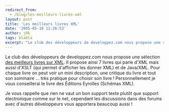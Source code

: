 ```yaml
---
redirect_from:
  - /blog/les-meilleurs-livres-xml
layout: post
title: 'Les meilleurs livres XML'
date: '2005-05-10 11:26:53'
author: j0k
tags: blabla
excerpt: "Le club des développeurs de developpez.com nous propose une sélection [des meilleurs livres sur XML](http://xml.developpez.com/livres/).     \nIl propose ainsi 7 livres qui parle d'XML mais aussi d'XSLT (qui permet d'afficher les donner XML) et de Java/XML. Pour chaque livre on peut voir un mini description, une critique du livre et tout son sommaire ...      …"
---
```


Le club des développeurs de developpez.com nous propose une sélection [des meilleurs livres sur XML](http://xml.developpez.com/livres/).
Il propose ainsi 7 livres qui parle d'XML mais aussi d'XSLT (qui permet d'afficher les donner XML) et de Java/XML. Pour chaque livre on peut voir un mini description, une critique du livre et tout son sommaire ... très pratique pour choisir son livre !   Personnellement je vous conseillerai le livre des Éditions Eyrolles (Schémas XML).

Je vous rappelle que rien ne vaut un bon support texte plutôt que support électronique comme sur le net, cependant les discussions dans des forums avec d'autres développeurs vous apportera beaucoup aussi !
